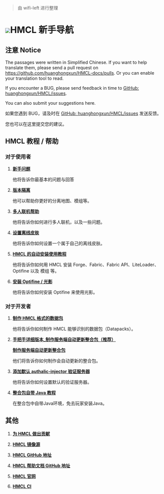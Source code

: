 > 由 wifi-left 进行整理

# ![](/icon/png)HMCL 新手导航

## 注意 Notice

The passages were written in Simplified Chinese. If you want to help translate them, please send a pull request on https://github.com/huanghongxun/HMCL-docs/pulls. Or you can enable your translation tool to read.

If you encounter a BUG, please send feedback in time to [GitHub: huanghongxun/HMCL/issues](http://github.com/huanghongxun/HMCL/issues).

You can also submit your suggestions here.

如果您遇到 BUG，请及时在 [GitHub: huanghongxun/HMCL/issues](http://github.com/huanghongxun/HMCL/issues) 发送反馈。

您也可以在这里提交您的建议。

## HMCL 教程 / 帮助

### **对于使用者**

1. [**新手问题**](about-questions.md)

   他将告诉你最基本的问题与回答

2. [**版本隔离**](Global-version-isolation.md)

   他可以帮助你更好的分离地图、模组等。

3. [**多人联机帮助**](multiplayer.md)

   他将告诉你如何进行多人联机，以及一些问题。

4. [**设置离线皮肤**](offline-skin.md)

   他将告诉你如何设置一个属于自己的离线皮肤。

5. [**HMCL 的自动安装使用教程**](auto-installing.md)

   他将告诉你如何用 HMCL 安装 Forge、Fabric、Fabric API、LiteLoader、Optifine 以及 模组 等。

6. [**安装 Optifine / 光影**](install_optifine.md)

   他将告诉你如何安装 Optifine 来使用光影。

### **对于开发者**

1. [**制作 HMCL 格式的数据包**](datapack.md)

   他将告诉你如何制作 HMCL 能够识别的数据包（Datapacks）。

2. [**手把手详细版本_制作服务端自动更新整合包（推荐）**](serverpack2.md)
 
   [**制作服务端自动更新整合包**](serverpack.md)

   他们将告诉你如何制作会自动更新的整合包。

3. [**添加默认 authalic-injector 验证服务器**](authlib-injector.md)

   他将告诉你如何设置默认的验证服务器。

4. [**整合包自带 Java 教程**](modpack_in_java.md)
   
   在整合包中自带Java环境，免去玩家安装Java。

## **其他**

1. [**为 HMCL 做出贡献**](contribution.md)

2. [**HMCL 镜像源**](https://gitee.com/Glavo/HMCL-Update#hello-minecraft-launcher-%E6%9B%B4%E6%96%B0%E5%88%86%E5%8F%91)

3. [**HMCL GitHub 地址**](http://github.com/huanghongxun/HMCL)

4. [**HMCL 帮助文档 GitHub 地址**](http://github.com/huanghongxun/HMCL-docs)

5. [**HMCL 官网**](http://hmcl.huangyuhui.net)

6. [**HMCL CI**](https://ci.huangyuhui.net/)
